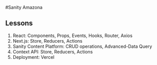 #Sanity Amazona

## Lessons

1. React: Components, Props, Events, Hooks, Router, Axios
2. Next.js: Store, Reducers, Actions
3. Sanity Content Platform: CRUD operations, Advanced-Data Query
4. Context API: Store, Reducers, Actions
5. Deployment: Vercel
